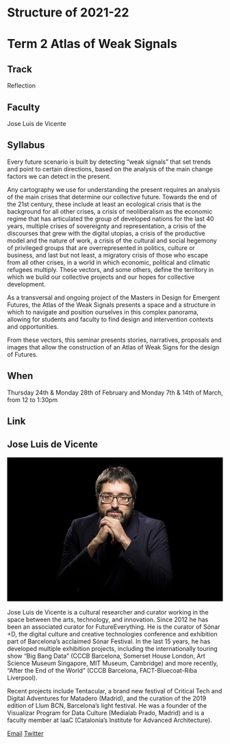 Structure of 2021-22
======================

# Term 2 Atlas of Weak Signals


## Track
 Reflection

## Faculty
Jose Luis de Vicente

## Syllabus

Every future scenario is built by detecting “weak signals” that set trends and point to certain directions, based on the analysis of the main change factors we can detect in the present.

Any cartography we use for understanding the present requires an analysis of the main crises that determine our collective future. Towards the end of the 21st century, these include at least an ecological crisis that is the background for all other crises, a crisis of neoliberalism as the economic regime that has articulated the group of developed nations for the last 40 years, multiple crises of sovereignty and representation, a crisis of the discourses that grew with the digital utopias, a crisis of the productive model and the nature of work, a crisis of the cultural and social hegemony of privileged groups that are overrepresented in politics, culture or business, and last but not least, a migratory crisis of those who escape from all other crises, in a world in which economic, political and climatic refugees multiply. These vectors, and some others, define the territory in which we build our collective projects and our hopes for collective development.

As a transversal and ongoing project of the Masters in Design for Emergent Futures, the Atlas of the Weak Signals presents a space and a structure in which to navigate and position ourselves in this complex panorama, allowing for students and faculty to find design and intervention contexts and opportunities.

From these vectors, this seminar presents stories, narratives, proposals and images that allow the construction of an Atlas of Weak Signs for the design of Futures.



## When  
 Thursday 24th & Monday 28th of February and Monday 7th & 14th of March, from 12 to 1:30pm


## Link



## Jose Luis de Vicente

![](../../../../assets/images/faculty_photos/jose_luis_de_vicente.jpg)

Jose Luis de Vicente is a cultural researcher and curator working in the space between the arts, technology, and innovation. Since 2012 he has been an associated curator for FutureEverything. He is the curator of Sónar +D, the digital culture and creative technologies conference and exhibition part of Barcelona’s acclaimed Sónar Festival. In the last 15 years, he has developed multiple exhibition projects, including the internationally touring show “Big Bang Data” (CCCB Barcelona, Somerset House London, Art Science Museum Singapore, MIT Museum, Cambridge) and more recently, “After the End of the World” (CCCB Barcelona, FACT-Bluecoat-Riba Liverpool).

Recent projects include Tentacular, a brand new festival of Critical Tech and Digital Adventures for Matadero (Madrid), and the curation of the 2019 edition of Llum BCN, Barcelona’s light festival. He was a founder of the Visualizar Program for Data Culture (Medialab Prado, Madrid) and is a faculty member at IaaC (Catalonia’s Institute for Advanced Architecture).


[Email](jldevicente@gmail.com)
[Twitter](@macroscopist )
